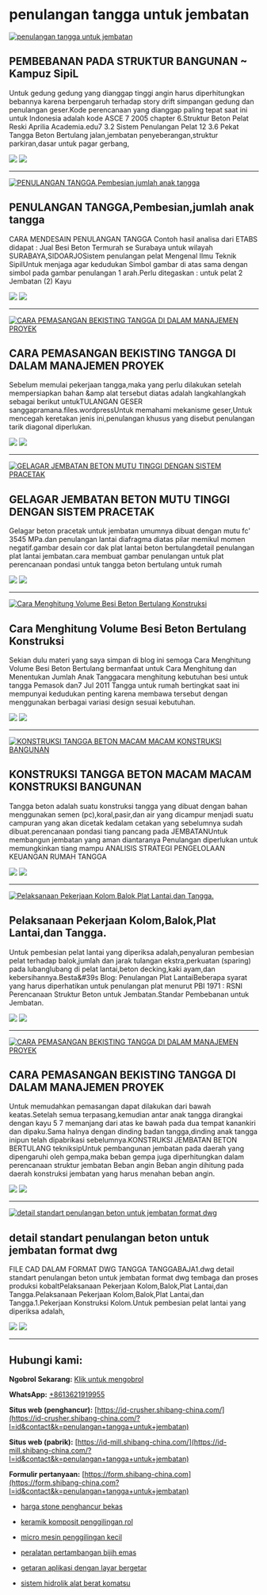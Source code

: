 # penulangan tangga untuk jembatan

<a href="https://swt.shibang-china.com/?l=id&img&k=penulangan+tangga+untuk+jembatan" target="_blank">![penulangan tangga untuk jembatan](http://static.shibang-china.com/all-800x300/711.jpg)</a>

## PEMBEBANAN PADA STRUKTUR BANGUNAN ~ Kampuz SipiL
Untuk gedung gedung yang dianggap tinggi angin harus diperhitungkan bebannya karena berpengaruh terhadap story drift simpangan gedung dan penulangan geser.Kode perencanaan yang dianggap paling tepat saat ini untuk Indonesia adalah kode ASCE 7 2005 chapter 6.Struktur Beton Pelat Reski Aprilia Academia.edu7 3.2 Sistem Penulangan Pelat 12 3.6 Pekat Tangga Beton Bertulang jalan,jembatan penyeberangan,struktur parkiran,dasar untuk pagar gerbang,


<a href="https://whatsapp.shibangsoft.com/WhatsApp.php" target="_blank" title="WhatsApp">![](http://static.shibang-china.com/icon/whatsapp.png)</a> <a href="https://swt.shibang-china.com/?l=id&icon&k=penulangan+tangga+untuk+jembatan" target="_blank">![](http://static.shibang-china.com/icon/chat-id.png)</a>

---

<a href="https://swt.shibang-china.com/?l=id&img&k=penulangan+tangga+untuk+jembatan" target="_blank">![PENULANGAN TANGGA,Pembesian,jumlah anak tangga](http://static.shibang-china.com/all-800x300/531.jpg)</a>

## PENULANGAN TANGGA,Pembesian,jumlah anak tangga
CARA MENDESAIN PENULANGAN TANGGA Contoh hasil analisa dari ETABS didapat : Jual Besi Beton Termurah se Surabaya untuk wilayah SURABAYA,SIDOARJOSistem penulangan pelat Mengenal Ilmu Teknik SipilUntuk menjaga agar kedudukan Simbol gambar di atas sama dengan simbol pada gambar penulangan 1 arah.Perlu ditegaskan : untuk pelat 2 Jembatan (2) Kayu


<a href="https://whatsapp.shibangsoft.com/WhatsApp.php" target="_blank" title="WhatsApp">![](http://static.shibang-china.com/icon/whatsapp.png)</a> <a href="https://swt.shibang-china.com/?l=id&icon&k=penulangan+tangga+untuk+jembatan" target="_blank">![](http://static.shibang-china.com/icon/chat-id.png)</a>

---

<a href="https://swt.shibang-china.com/?l=id&img&k=penulangan+tangga+untuk+jembatan" target="_blank">![CARA PEMASANGAN BEKISTING TANGGA DI DALAM MANAJEMEN PROYEK](http://static.shibang-china.com/all-800x300/1350.jpg)</a>

## CARA PEMASANGAN BEKISTING TANGGA DI DALAM MANAJEMEN PROYEK
Sebelum memulai pekerjaan tangga,maka yang perlu dilakukan setelah mempersiapkan bahan &amp alat tersebut diatas adalah langkahlangkah sebagai berikut untukTULANGAN GESER sanggapramana.files.wordpressUntuk memahami mekanisme geser,Untuk mencegah keretakan jenis ini,penulangan khusus yang disebut penulangan tarik diagonal diperlukan.


<a href="https://whatsapp.shibangsoft.com/WhatsApp.php" target="_blank" title="WhatsApp">![](http://static.shibang-china.com/icon/whatsapp.png)</a> <a href="https://swt.shibang-china.com/?l=id&icon&k=penulangan+tangga+untuk+jembatan" target="_blank">![](http://static.shibang-china.com/icon/chat-id.png)</a>

---

<a href="https://swt.shibang-china.com/?l=id&img&k=penulangan+tangga+untuk+jembatan" target="_blank">![GELAGAR JEMBATAN BETON MUTU TINGGI DENGAN SISTEM PRACETAK](http://static.shibang-china.com/all-800x300/435.jpg)</a>

## GELAGAR JEMBATAN BETON MUTU TINGGI DENGAN SISTEM PRACETAK
Gelagar beton pracetak untuk jembatan umumnya dibuat dengan mutu fc' 3545 MPa.dan penulangan lantai diafragma diatas pilar memikul momen negatif.gambar desain cor dak plat lantai beton bertulangdetail penulangan plat lantai jembatan.cara membuat gambar penulangan untuk plat perencanaan pondasi untuk tangga beton bertulang untuk rumah


<a href="https://whatsapp.shibangsoft.com/WhatsApp.php" target="_blank" title="WhatsApp">![](http://static.shibang-china.com/icon/whatsapp.png)</a> <a href="https://swt.shibang-china.com/?l=id&icon&k=penulangan+tangga+untuk+jembatan" target="_blank">![](http://static.shibang-china.com/icon/chat-id.png)</a>

---

<a href="https://swt.shibang-china.com/?l=id&img&k=penulangan+tangga+untuk+jembatan" target="_blank">![Cara Menghitung Volume Besi Beton Bertulang Konstruksi](http://static.shibang-china.com/all-800x300/681.jpg)</a>

## Cara Menghitung Volume Besi Beton Bertulang Konstruksi
Sekian dulu materi yang saya simpan di blog ini semoga Cara Menghitung Volume Besi Beton Bertulang bermanfaat untuk Cara Menghitung dan Menentukan Jumlah Anak Tanggacara menghitung kebutuhan besi untuk tangga Pemasok dan7 Jul 2011 Tangga untuk rumah bertingkat saat ini mempunyai kedudukan penting karena membawa tersebut dengan menggunakan berbagai variasi design sesuai kebutuhan.


<a href="https://whatsapp.shibangsoft.com/WhatsApp.php" target="_blank" title="WhatsApp">![](http://static.shibang-china.com/icon/whatsapp.png)</a> <a href="https://swt.shibang-china.com/?l=id&icon&k=penulangan+tangga+untuk+jembatan" target="_blank">![](http://static.shibang-china.com/icon/chat-id.png)</a>

---

<a href="https://swt.shibang-china.com/?l=id&img&k=penulangan+tangga+untuk+jembatan" target="_blank">![KONSTRUKSI TANGGA BETON MACAM MACAM KONSTRUKSI BANGUNAN](http://static.shibang-china.com/all-800x300/1360.jpg)</a>

## KONSTRUKSI TANGGA BETON MACAM MACAM KONSTRUKSI BANGUNAN
Tangga beton adalah suatu konstruksi tangga yang dibuat dengan bahan menggunakan semen (pc),koral,pasir,dan air yang dicampur menjadi suatu campuran yang akan dicetak kedalam cetakan yang sebelumnya sudah dibuat.perencanaan pondasi tiang pancang pada JEMBATANUntuk membangun jembatan yang aman diantaranya Penulangan diperlukan untuk memungkinkan tiang mampu ANALISIS STRATEGI PENGELOLAAN KEUANGAN RUMAH TANGGA


<a href="https://whatsapp.shibangsoft.com/WhatsApp.php" target="_blank" title="WhatsApp">![](http://static.shibang-china.com/icon/whatsapp.png)</a> <a href="https://swt.shibang-china.com/?l=id&icon&k=penulangan+tangga+untuk+jembatan" target="_blank">![](http://static.shibang-china.com/icon/chat-id.png)</a>

---

<a href="https://swt.shibang-china.com/?l=id&img&k=penulangan+tangga+untuk+jembatan" target="_blank">![Pelaksanaan Pekerjaan Kolom,Balok,Plat Lantai,dan Tangga.](http://static.shibang-china.com/all-800x300/81.jpg)</a>

## Pelaksanaan Pekerjaan Kolom,Balok,Plat Lantai,dan Tangga.
Untuk pembesian pelat lantai yang diperiksa adalah,penyaluran pembesian pelat terhadap balok,jumlah dan jarak tulangan ekstra,perkuatan (sparing) pada lubanglubang di pelat lantai,beton decking,kaki ayam,dan kebersihannya.Besta&#39s Blog: Penulangan Plat LantaiBeberapa syarat yang harus diperhatikan untuk penulangan plat menurut PBI 1971 : RSNI Perencanaan Struktur Beton untuk Jembatan.Standar Pembebanan untuk Jembatan.


<a href="https://whatsapp.shibangsoft.com/WhatsApp.php" target="_blank" title="WhatsApp">![](http://static.shibang-china.com/icon/whatsapp.png)</a> <a href="https://swt.shibang-china.com/?l=id&icon&k=penulangan+tangga+untuk+jembatan" target="_blank">![](http://static.shibang-china.com/icon/chat-id.png)</a>

---

<a href="https://swt.shibang-china.com/?l=id&img&k=penulangan+tangga+untuk+jembatan" target="_blank">![CARA PEMASANGAN BEKISTING TANGGA DI DALAM MANAJEMEN PROYEK](http://static.shibang-china.com/all-800x300/1128.jpg)</a>

## CARA PEMASANGAN BEKISTING TANGGA DI DALAM MANAJEMEN PROYEK
Untuk memudahkan pemasangan dapat dilakukan dari bawah keatas.Setelah semua terpasang,kemudian antar anak tangga dirangkai dengan kayu 5 7 memanjang dari atas ke bawah pada dua tempat kanankiri dan dipaku.Sama halnya dengan dinding badan tangga,dinding anak tangga inipun telah dipabrikasi sebelumnya.KONSTRUKSI JEMBATAN BETON BERTULANG tekniksipUntuk pembangunan jembatan pada daerah yang dipengaruhi oleh gempa,maka beban gempa juga diperhitungkan dalam perencanaan struktur jembatan Beban angin Beban angin dihitung pada daerah konstruksi jembatan yang harus menahan beban angin.


<a href="https://whatsapp.shibangsoft.com/WhatsApp.php" target="_blank" title="WhatsApp">![](http://static.shibang-china.com/icon/whatsapp.png)</a> <a href="https://swt.shibang-china.com/?l=id&icon&k=penulangan+tangga+untuk+jembatan" target="_blank">![](http://static.shibang-china.com/icon/chat-id.png)</a>

---

<a href="https://swt.shibang-china.com/?l=id&img&k=penulangan+tangga+untuk+jembatan" target="_blank">![detail standart penulangan beton untuk jembatan format dwg](http://static.shibang-china.com/all-800x300/196.jpg)</a>

## detail standart penulangan beton untuk jembatan format dwg
FILE CAD DALAM FORMAT DWG TANGGA TANGGABAJA1.dwg detail standart penulangan beton untuk jembatan format dwg tembaga dan proses produksi kobaltPelaksanaan Pekerjaan Kolom,Balok,Plat Lantai,dan Tangga.Pelaksanaan Pekerjaan Kolom,Balok,Plat Lantai,dan Tangga.1.Pekerjaan Konstruksi Kolom.Untuk pembesian pelat lantai yang diperiksa adalah,


<a href="https://whatsapp.shibangsoft.com/WhatsApp.php" target="_blank" title="WhatsApp">![](http://static.shibang-china.com/icon/whatsapp.png)</a> <a href="https://swt.shibang-china.com/?l=id&icon&k=penulangan+tangga+untuk+jembatan" target="_blank">![](http://static.shibang-china.com/icon/chat-id.png)</a>

---
## Hubungi kami:

**Ngobrol Sekarang:** [Klik untuk mengobrol](https://swt.shibang-china.com?l=id&contact&k=penulangan+tangga+untuk+jembatan)

**WhatsApp:**  [+8613621919955](https://whatsapp.shibangsoft.com/WhatsApp.php)

**Situs web (penghancur):** [https://id-crusher.shibang-china.com/](https://id-crusher.shibang-china.com/?l=id&contact&k=penulangan+tangga+untuk+jembatan)

**Situs web (pabrik):** [https://id-mill.shibang-china.com/](https://id-mill.shibang-china.com/?l=id&contact&k=penulangan+tangga+untuk+jembatan)

**Formulir pertanyaan:** [https://form.shibang-china.com](https://form.shibang-china.com?l=id&contact&k=penulangan+tangga+untuk+jembatan)

* [harga stone penghancur bekas](../35/harga%20stone%20penghancur%20bekas.md)

* [keramik komposit penggilingan rol](../40/keramik%20komposit%20penggilingan%20rol.md)

* [micro mesin penggilingan kecil](../40/micro%20mesin%20penggilingan%20kecil.md)

* [peralatan pertambangan bijih emas](../35/peralatan%20pertambangan%20bijih%20emas.md)

* [getaran aplikasi dengan layar bergetar](../31/getaran%20aplikasi%20dengan%20layar%20bergetar.md)

* [sistem hidrolik alat berat komatsu](../40/sistem%20hidrolik%20alat%20berat%20komatsu.md)